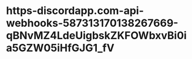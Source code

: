 # https-discordapp.com-api-webhooks-587313170138267669-qBNvMZ4LdeUigbskZKFOWbxvBi0ia5GZW05iHfGJG1_fV
